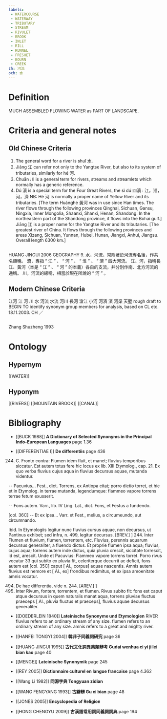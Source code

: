 ```yaml
---
labels: 
 - WATERCOURSE
 - WATERWAY
 - TRIBUTARY
 - STREAM
 - RIVULET
 - BROOK
 - INLET
 - RILL
 - RUNNEL
 - FRESHET
 - BOURN
 - CREEK
zh: 河流
och: 水
---
```


# Definition
MUCH ASSEMBLED FLOWING WATER as PART OF LANDSCAPE.
# Criteria and general notes
## Old Chinese Criteria
1. The general word for a river is shuǐ 水.
2. Jiāng 江 can refer not only to the Yangtse River, but also to its system of tributaries, similarly for hé 河.
3. Chuān 川 is a general term for rivers, streams and streamlets which normally has a generic reference.
4. Dú 瀆 is a special term for the Four Great Rivers, the sì dú 四瀆 : 江，淮，河，濟
NB: Hé 河 is normally a proper name of Yellow River and its tributaries. [The term Huánghé 黃河 was in use since Han times. The river flows through the following provinces Qinghai, Sichuan, Gansu, Ningxia, Inner Mongolia, Shaanxi, Shanxi, Henan, Shandong. In the northeastern part of the Shandong province, it flows into the Bohai gulf.]
Jiāng 江 is a proper name for the Yangtse River and its tributaries. [The greatest river of China. It flows through the following provinces and areas Xizang, Sichuan, Yunnan, Hubei, Hunan, Jiangxi, Anhui, Jiangsu. Overall length 6300 km.]
## 
HUANG JINGUI 2006
GEOGRAPHY 9.
水，河流，常附著於河流專名後，作共名類稱。
瀆，專指 “ 江 ” 、 “ 河 ” 、 “ 淮 ” 、 “ 濟 ” 四大河流。
江、河，指稱長江、黃河（本是 “ 江 ” 、 “ 河 ” 的本義）各自的支流，并分別作南、北方河流的通稱。
川，河流的總稱，相當於現在所說的 “ 河 ” 。
## Modern Chinese Criteria
江河
江
河
川
水
河流
水流
河川
長河
滄江
小河
河濱
濱
河渠
天塹
rough draft to BEGIN TO identify synonym group members for analysis, based on CL etc. 18.11.2003. CH ／
## 
Zhang Shuzheng 1993
# Ontology

## Hypernym
[[WATER]]
## Hyponym
[[RIVERS]]
[[MOUNTAIN BROOK]]
[[CANAL]]
# Bibliography
- [[BUCK 1988]]
**A Dictionary of Selected Synonyms in the Principal Indo-European Languages** page 1.36

- [[DIFFERENTIAE I]]
**De differentiis** page 436
244. C. Fronto contra: Flumen idem fluit, et manet; fluvius temporibus siccatur. Est autem totus fere hic locus ex lib. XIII Etymolog., cap. 21. Ex quo verba fluvius cujus aqua in fluvius decursus aquae, mutanda videntur.

-- Pacuvius... Fest., dict. Torrens, ex Antiopa citat; porro dictio torret, et hic et in Etymolog. in terrae mutanda, legendumque: flammeo vapore torrens terrae fetum exusserit.

-- Fons autem. Varr., lib. IV Ling. Lat., dict. Fons, et Festus a fundendo.

[col. 36C] -- Et ex ipsa... Varr. et Fest., melius, a circumeundo, aut circumnando.

Ibid. In Etymologiis legitur nunc fluvius cursus aquae, non decursus, ut Pantinus exhibet; sed infra, n. 499, legitur decursus. [BREV.]
]
244. Inter Flumen et fluvium, flumen, torrentem, etc. Fluvius, perennis aquarum decursus generaliter, a fluendo dictus. Et proprie flumen ipsa aqua; fluvius, cujus aqua; torrens autem inde dictus, quia pluvia crescit, siccitate torrescit, id est, arescit. Unde et Pacuvius: Flammeo vapore torrens torret. Porro rivus vocatur 33 qui subito ex pluvia fit, celeriterque decurrit ac deficit, fons autem est [col. 35C] caput [ Al., corpus] aquae nascentis. Amnis autem fluvius est nemore et [ Al., ex] frondibus redimitus, et ex ipsa amoenitate amnis vocatur.

494. De hac differentia, vide n. 244. [AREV.]
]
494. Inter Rivum, fontem, torrentem, et flumen. Rivus subito fit: fons est caput atque decursus in quem naturalis manat aqua, torrens pluviae fluctus praeceps [ Al., pluvia fluctus et praeceps], fluvius aquae decursus generaliter.
- [[DOEDERLEIN 1840]]
**Lateinische Synonyme und Etymologien** 
RIVER
fluvius refers to an ordinary stream of any size.
flumen refers to an ordinary stream of any size.
amnis refers to a great and mighty river.
- [[HANFEI TONGYI 2004]]
**韓非子同義詞研究** page 36

- [[HUANG JINGUI 1995]]
**古代文化詞異集類辨考 Gudai wenhua ci yi ji lei bian kao** page 40

- [[MENGE]]
**Lateinische Synonymik** page 245

- [[REY 2005]]
**Dictionnaire culturel en langue francaise** page 4.362

- [[Wang Li 1982]]
**同源字典 Tongyuan zidian** 

- [[WANG FENGYANG 1993]]
**古辭辨 Gu ci bian** page 48

- [[JONES 2005]]
**Encyclopedia of Religion** 

- [[HONG CHENGYU 2009]]
**古漢語常用詞同義詞詞典** page 194
